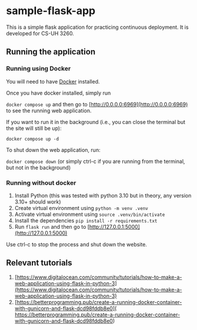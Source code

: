 # sample-flask-app

This is a simple flask application for practicing continuous deployment. It is developed for CS-UH 3260.

## Running the application

### Running using Docker

You will need to have [Docker](https://docs.docker.com/engine/install/) installed.

Once you have docker installed, simply run 

`docker compose up` and then go to [http://0.0.0.0:6969](http://0.0.0.0:6969) to see the running web application.

If you want to run it in the background (i.e., you can close the terminal but the site will still be up):

`docker compose up -d`

To shut down the web application, run:

`docker compose down` (or simply ctrl-c if you are running from the terminal, but not in the background)

### Running without docker

1. Install Python (this was tested with python 3.10 but in theory, any version 3.10+ should work)
2. Create virtual environment using `python -m venv .venv`
3. Activate virtual environment  using `source .venv/bin/activate`
4. Install the dependencies `pip install -r requirements.txt`
5. Run `flask run` and then go to [http://127.0.0.1:5000](http://127.0.0.1:5000)

Use ctrl-c to stop the process and shut down the website.

## Relevant tutorials

1. [https://www.digitalocean.com/community/tutorials/how-to-make-a-web-application-using-flask-in-python-3](https://www.digitalocean.com/community/tutorials/how-to-make-a-web-application-using-flask-in-python-3)
2. [https://betterprogramming.pub/create-a-running-docker-container-with-gunicorn-and-flask-dcd98fddb8e0]( https://betterprogramming.pub/create-a-running-docker-container-with-gunicorn-and-flask-dcd98fddb8e0)

